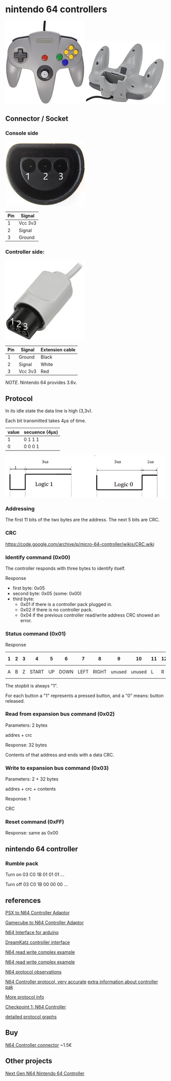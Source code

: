 # nintendo 64 controllers

<img src="nintendo-64-controller.jpg" />
<img src="nintendo-64-controller-2.jpg" />

## Connector / Socket

### Console side

<img src="nintendo-64-console-side-socket.jpg" />

| Pin | Signal  |
| --- | ------- |
|  1  | Vcc 3v3 |
|  2  | Signal  |
|  3  | Ground  |

### Controller side:

<img src="nintendo-64-controller-side-socket.jpg" />

| Pin | Signal  | Extension cable |
| --- | ------- | --------------- |
|  1  | Ground  | Black           |
|  2  | Signal  | White           |
|  3  | Vcc 3v3 | Red             |

*NOTE*. Nintendo 64 provides 3.6v.

## Protocol

In its idle state the data line is high (3,3v).

Each bit transmitted takes 4μs of time.

| value | secuence (4μs) |
|-------|----------------|
| 1     | 0 1 1 1        |
| 0     | 0 0 0 1        |

<img src="nintendo-64-protocol.png" />

### Addressing

The first 11 bits of the two bytes are the address. The next 5 bits are CRC.

### CRC

https://code.google.com/archive/p/micro-64-controller/wikis/CRC.wiki

### Identify command (0x00)

The controller responds with three bytes to identify itself.

Response

* first byte: 0x05
* second byte: 0x05 (some: 0x00)
* third byte:
  * 0x01 if there is a controller pack plugged in.
  * 0x02 if there is no controller pack.
  * 0x04 if the previous controller read/write address CRC showed an error.


### Status command (0x01)

Response

| 1 | 2 | 3 | 4     | 5  | 6    | 7    | 8     | 9      | 10     | 11 | 12 | 13   | 14     | 15     | 16      | 17-24  | 25-32  | 33      |
|---|---|---|-------|----|------|------|-------|--------|--------|----|----|------|--------|--------|---------|--------|--------|---------|
| A | B | Z | START | UP | DOWN | LEFT | RIGHT | unused | unused | L  | R  | C-UP | C-DOWN | C-LEFT | C-RIGHT | X-AXIS | Y-AXIS | stopbit |

The stopbit is always "1".


For each button a "1" represents a pressed button, and a "0" means: button released.

### Read from expansion bus command (0x02)

Parameters: 2 bytes

addres + crc

Response: 32 bytes

Contents of that address and ends with a data CRC.

### Write to expansion bus command (0x03)

Parameters: 2 + 32 bytes

addres + crc + contents

Response: 1

CRC
### Reset command (0xFF)

Response: same as 0x00

## nintendo 64 controller

### Rumble pack

Turn on
03 C0 1B 01 01 01 ...

Turn off
03 C0 1B 00 00 00 ...

## references

[PSX to N64 Controller Adaptor](http://afermiano.com/index.php/psxton64-controller-adapter)

[Gamecube to N64 Controller Adaptor](https://github.com/brownan/Gamecube-N64-Controller)

[N64 Interface for arduino](https://github.com/LogicalUnit/N64_Interface)

[DreamKatz controller interface](http://bnrg.cs.berkeley.edu/~randy/Courses/CS150.S01/Labs/lablecckpt1.pdf)

[N64 read write complex example](https://github.com/NicoHood/Nintendo)

[N64 read write complex example](https://code.google.com/archive/p/micro-64-controller/wikis/Protocol.wiki)

[N64 protocol observations](http://svn.navi.cx/misc/trunk/wasabi/devices/cube64/notes/n64-observations)

[N64 Controller protocol, very accurate](http://www.qwertymodo.com/hardware-projects/n64/n64-controller) [extra information about controller pak](http://www.qwertymodo.com/hardware-projects/n64/nonvolatile-nintendo-64-controller-pak)

[More protocol info](http://www.mixdown.ca/n64dev/)

[Checkpoint 1: N64 Controller](http://www-inst.eecs.berkeley.edu/~cs150/fa04/Lab/Checkpoint1.PDF)

[detailed protocol graphs](http://www.fpgalover.com/ip-cores/n64-controller-module)

## Buy

[N64 Controller connector](https://www.raphnet-tech.com/products/n64_controller_connector/index.php) ~1.5€

## Other projects

[Next Gen N64 Nintendo 64 Controller](https://www.kickstarter.com/projects/1247448559/next-gen-n64-nintendo-64-controller/description)
